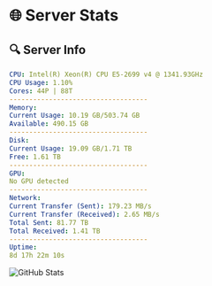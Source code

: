 # 🌐 Server Stats
## 🔍 Server Info
```yaml
CPU: Intel(R) Xeon(R) CPU E5-2699 v4 @ 1341.93GHz
CPU Usage: 1.10%
Cores: 44P | 88T
-----------------------------------
Memory:
Current Usage: 10.19 GB/503.74 GB
Available: 490.15 GB
-----------------------------------
Disk:
Current Usage: 19.09 GB/1.71 TB
Free: 1.61 TB
-----------------------------------
GPU:
No GPU detected
-----------------------------------
Network:
Current Transfer (Sent): 179.23 MB/s
Current Transfer (Received): 2.65 MB/s
Total Sent: 81.77 TB
Total Received: 1.41 TB
-----------------------------------
Uptime:
8d 17h 22m 10s
```
![GitHub Stats](https://img.shields.io/badge/Updated-2025-02-16_16:05:28-blue)